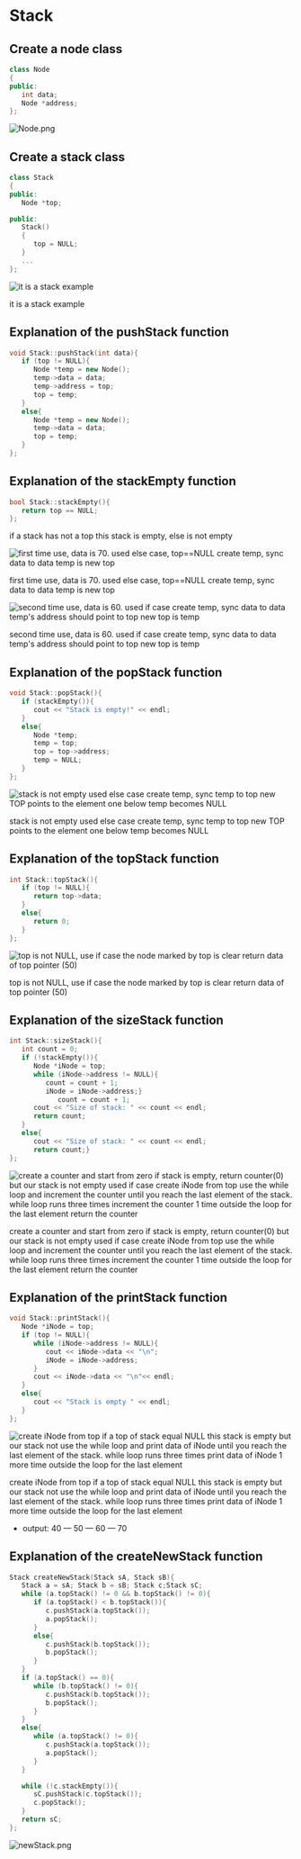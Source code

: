 # Stack

## Create a node class

```cpp
class Node
{
public:
   int data;
   Node *address;
};
```

![Node.png](Stack%20677ebb66338f496f80bbfb43bf638230/Node.png)

## Create a stack class

```cpp
class Stack
{
public:
   Node *top;

public:
   Stack()
   {
      top = NULL;
   }
   ...
};
```

![it is a stack example](Stack%20677ebb66338f496f80bbfb43bf638230/StackOrnek.png)

it is a stack example

## Explanation of the pushStack function

```cpp
void Stack::pushStack(int data){
   if (top != NULL){
      Node *temp = new Node();
      temp->data = data;
      temp->address = top;
      top = temp;
   }
   else{
      Node *temp = new Node();
      temp->data = data;
      top = temp;
   }
};
```

## Explanation of the stackEmpty function

```cpp
bool Stack::stackEmpty(){
   return top == NULL;
};
```

if a stack has not a top this stack is empty, else is not empty

![first time use, data is 70.
used else case, top==NULL
create temp, sync data to data
temp is new top](Stack%20677ebb66338f496f80bbfb43bf638230/aNodeStack.png)

first time use, data is 70.
used else case, top==NULL
create temp, sync data to data
temp is new top

![second time use, data is 60.
used if case 
create temp, sync data to data
temp's address should point to top
new top is temp](Stack%20677ebb66338f496f80bbfb43bf638230/pushTwo.png)

second time use, data is 60.
used if case 
create temp, sync data to data
temp's address should point to top
new top is temp

## Explanation of the popStack function

```cpp
void Stack::popStack(){
   if (stackEmpty()){
      cout << "Stack is empty!" << endl;
   }
   else{
      Node *temp;
      temp = top;
      top = top->address;
      temp = NULL;
   }
};
```

![stack is not empty used else case
create temp, sync temp to top
new TOP points to the element one below
temp becomes NULL](Stack%20677ebb66338f496f80bbfb43bf638230/pop.png)

stack is not empty used else case
create temp, sync temp to top
new TOP points to the element one below
temp becomes NULL

## Explanation of the topStack function

```cpp
int Stack::topStack(){
   if (top != NULL){
      return top->data;
   }
   else{
      return 0;
   }
};
```

![top is not NULL, use if case
the node marked by top is clear
return data of top pointer (50)](Stack%20677ebb66338f496f80bbfb43bf638230/StackOrnek%201.png)

top is not NULL, use if case
the node marked by top is clear
return data of top pointer (50)

## Explanation of the sizeStack function

```cpp
int Stack::sizeStack(){
   int count = 0;
   if (!stackEmpty()){
      Node *iNode = top;
      while (iNode->address != NULL){
         count = count + 1;
         iNode = iNode->address;}
			count = count + 1;
      cout << "Size of stack: " << count << endl;
      return count;
   }
   else{
      cout << "Size of stack: " << count << endl;
      return count;}
};
```

![create a counter and start from zero
if stack is empty, return counter(0) but our stack is not empty used if case
create iNode from top
use the while loop and increment the counter until you reach the last element of the stack. while loop runs three times 
increment the counter 1 time outside the loop for the last element
return the counter](Stack%20677ebb66338f496f80bbfb43bf638230/size.png)

create a counter and start from zero
if stack is empty, return counter(0) but our stack is not empty used if case
create iNode from top
use the while loop and increment the counter until you reach the last element of the stack. while loop runs three times 
increment the counter 1 time outside the loop for the last element
return the counter

## Explanation of the printStack function

```cpp
void Stack::printStack(){
   Node *iNode = top;
   if (top != NULL){
      while (iNode->address != NULL){
         cout << iNode->data << "\n";
         iNode = iNode->address;
      }
      cout << iNode->data << "\n"<< endl;
   }
   else{
      cout << "Stack is empty " << endl;
   }
};
```

![
create iNode from top
if a top of stack equal NULL this stack is empty but our stack not
use the while loop and print data of iNode until you reach the last element of the stack. while loop runs three times 
print data of iNode 1 more time outside the loop for the last element](Stack%20677ebb66338f496f80bbfb43bf638230/size.png)

create iNode from top
if a top of stack equal NULL this stack is empty but our stack not
use the while loop and print data of iNode until you reach the last element of the stack. while loop runs three times 
print data of iNode 1 more time outside the loop for the last element

- output: 40 — 50 — 60 — 70

## Explanation of the createNewStack  function

```cpp
Stack createNewStack(Stack sA, Stack sB){
   Stack a = sA; Stack b = sB; Stack c;Stack sC;
   while (a.topStack() != 0 && b.topStack() != 0){
      if (a.topStack() < b.topStack()){
         c.pushStack(a.topStack());
         a.popStack();
      }
      else{
         c.pushStack(b.topStack());
         b.popStack();
      }
   }
   if (a.topStack() == 0){
      while (b.topStack() != 0){
         c.pushStack(b.topStack());
         b.popStack();
      }
   }
   else{
      while (a.topStack() != 0){
         c.pushStack(a.topStack());
         a.popStack();
      }
   }

   while (!c.stackEmpty()){
      sC.pushStack(c.topStack());
      c.popStack();
   }
   return sC;
};
```

![newStack.png](Stack%20677ebb66338f496f80bbfb43bf638230/newStack.png)